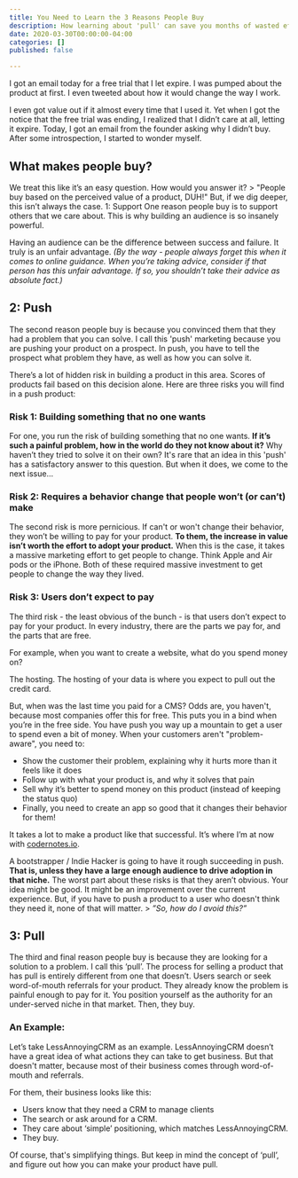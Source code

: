 ```yaml
---
title: You Need to Learn the 3 Reasons People Buy
description: How learning about 'pull' can save you months of wasted effort
date: 2020-03-30T00:00:00-04:00
categories: []
published: false

---
```

I got an email today for a free trial that I let expire. I was pumped about the product at first. I even tweeted about how it would change the way I work.

I even got value out if it almost every time that I used it. Yet when I got the notice that the free trial was ending, I realized that I didn’t care at all, letting it expire. Today, I got an email from the founder asking why I didn’t buy. After some introspection, I started to wonder myself.

## What makes people buy?

 We treat this like it’s an easy question. How would you answer it? > "People buy based on the perceived value of a product, DUH!" But, if we dig deeper, this isn’t always the case. 1: Support One reason people buy is to support others that we care about. This is why building an audience is so insanely powerful.

Having an audience can be the difference between success and failure. It truly is an unfair advantage. _(By the way - people always forget this when it comes to online guidance. When you’re taking advice, consider if that person has this unfair advantage. If so, you shouldn’t take their advice as absolute fact.)_

## 2: Push

 The second reason people buy is because you convinced them that they had a problem that you can solve. I call this 'push' marketing because you are pushing your product on a prospect. In push, you have to tell the prospect what problem they have, as well as how you can solve it.

There’s a lot of hidden risk in building a product in this area. Scores of products fail based on this decision alone. Here are three risks you will find in a push product:

### Risk 1: Building something that no one wants

 For one, you run the risk of building something that no one wants. **If it’s such a painful problem, how in the world do they not know about it?** Why haven’t they tried to solve it on their own? It's rare that an idea in this 'push' has a satisfactory answer to this question. But when it does, we come to the next issue...

### Risk 2: Requires a behavior change that people won’t (or can’t) make

 The second risk is more pernicious. If can't or won't change their behavior, they won’t be willing to pay for your product. **To them, the increase in value isn’t worth the effort to adopt your product.** When this is the case, it takes a massive marketing effort to get people to change. Think Apple and Air pods or the iPhone. Both of these required massive investment to get people to change the way they lived.

### Risk 3: Users don’t expect to pay

 The third risk - the least obvious of the bunch - is that users don’t expect to pay for your product. In every industry, there are the parts we pay for, and the parts that are free.

For example, when you want to create a website, what do you spend money on?

The hosting. The hosting of your data is where you expect to pull out the credit card.

But, when was the last time you paid for a CMS? Odds are, you haven't, because most companies offer this for free. This puts you in a bind when you’re in the free side. You have push you way up a mountain to get a user to spend even a bit of money. When your customers aren't "problem-aware", you need to:

* Show the customer their problem, explaining why it hurts more than it feels like it does
* Follow up with what your product is, and why it solves that pain
* Sell why it’s better to spend money on this product (instead of keeping the status quo)
* Finally, you need to create an app so good that it changes their behavior for them!

 It takes a lot to make a product like that successful. It’s where I’m at now with [codernotes.io](http://codernotes.io/ "http://codernotes.io").

 A bootstrapper / Indie Hacker is going to have it rough succeeding in push. **That is, unless they have a large enough audience to drive adoption in that niche.** The worst part about these risks is that they aren’t obvious. Your idea might be good. It might be an improvement over the current experience. But, if you have to push a product to a user who doesn't think they need it, none of that will matter. > _”So, how do I avoid this?”_

## 3: Pull

 The third and final reason people buy is because they are looking for a solution to a problem. I call this ‘pull’. The process for selling a product that has pull is entirely different from one that doesn’t. Users search or seek word-of-mouth referrals for your product. They already know the problem is painful enough to pay for it. You position yourself as the authority for an under-served niche in that market. Then, they buy.

### An Example:

Let’s take LessAnnoyingCRM as an example. LessAnnoyingCRM doesn’t have a great idea of what actions they can take to get business. But that doesn't matter, because most of their business comes through word-of-mouth and referrals.

For them, their business looks like this:

* Users know that they need a CRM to manage clients
* The search or ask around for a CRM.
* They care about ‘simple’ positioning, which matches LessAnnoyingCRM.
* They buy.

Of course, that's simplifying things. But keep in mind the concept of ‘pull’, and figure out how you can make your product have pull.